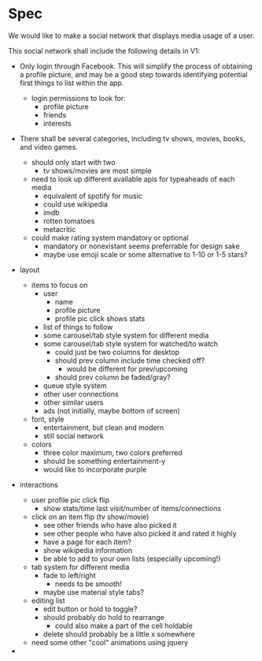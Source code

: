 Spec
======

We would like to make a social network that displays media usage of a user.

This social network shall include the following details in V1:

- Only login through Facebook. This will simplify the process of obtaining a profile picture,
    and may be a good step towards identifying potential first things to list within the app.
    - login permissions to look for:
        - profile picture
        - friends
        - interests
- There shall be several categories, including tv shows, movies, books, and video games.
    - should only start with two
        - tv shows/movies are most simple
    - need to look up different available apis for typeaheads of each media
        - equivalent of spotify for music
        - could use wikipedia
        - imdb
        - rotten tomatoes
        - metacritic
    - could make rating system mandatory or optional
        - mandatory or nonexistant seems preferrable for design sake
        - maybe use emoji scale or some alternative to 1-10 or 1-5 stars?

- layout
    - items to focus on
        - user
            - name
            - profile picture
            - profile pic click shows stats
        - list of things to follow
        - some carousel/tab style system for different media
        - some carousel/tab style system for watched/to watch
            - could just be two columns for desktop
            - should prev column include time checked off?
                - would be different for prev/upcoming
            - should prev column be faded/gray?
        - queue style system
        - other user connections
        - other similar users
        - ads (not initially, maybe bottom of screen)
    - font, style
        - entertainment, but clean and modern
        - still social network
    - colors
        - three color maximum, two colors preferred
        - should be something entertainment-y
        - would like to incorporate purple
- interactions
    - user profile pic click flip
        - show stats/time last visit/number of items/connections
    - click on an item flip (tv show/movie)
        - see other friends who have also picked it
        - see other people who have also picked it and rated it highly
        - have a page for each item?
        - show wikipedia information
        - be able to add to your own lists (especially upcoming!)
    - tab system for different media
        - fade to left/right
            - needs to be smooth!
        - maybe use material style tabs?
    - editing list
        - edit button or hold to toggle?
        - should probably do hold to rearrange
            - could also make a part of the cell holdable
        - delete should probably be a little x somewhere
    - need some other "cool" animations using jquery
- 
